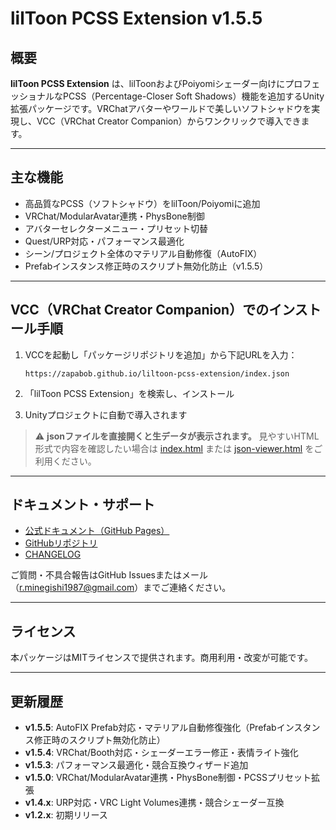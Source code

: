 # lilToon PCSS Extension v1.5.5

## 概要

**lilToon PCSS Extension** は、lilToonおよびPoiyomiシェーダー向けにプロフェッショナルなPCSS（Percentage-Closer Soft Shadows）機能を追加するUnity拡張パッケージです。VRChatアバターやワールドで美しいソフトシャドウを実現し、VCC（VRChat Creator Companion）からワンクリックで導入できます。

---

## 主な機能
- 高品質なPCSS（ソフトシャドウ）をlilToon/Poiyomiに追加
- VRChat/ModularAvatar連携・PhysBone制御
- アバターセレクターメニュー・プリセット切替
- Quest/URP対応・パフォーマンス最適化
- シーン/プロジェクト全体のマテリアル自動修復（AutoFIX）
- Prefabインスタンス修正時のスクリプト無効化防止（v1.5.5）

---

## VCC（VRChat Creator Companion）でのインストール手順

1. VCCを起動し「パッケージリポジトリを追加」から下記URLを入力：

   ```
   https://zapabob.github.io/liltoon-pcss-extension/index.json
   ```

2. 「lilToon PCSS Extension」を検索し、インストール
3. Unityプロジェクトに自動で導入されます

> ⚠️ **jsonファイルを直接開くと生データが表示されます。**
> 見やすいHTML形式で内容を確認したい場合は [index.html](https://zapabob.github.io/liltoon-pcss-extension/index.html) または [json-viewer.html](https://zapabob.github.io/liltoon-pcss-extension/json-viewer.html) をご利用ください。

---

## ドキュメント・サポート
- [公式ドキュメント（GitHub Pages）](https://zapabob.github.io/liltoon-pcss-extension/index.html)
- [GitHubリポジトリ](https://github.com/zapabob/liltoon-pcss-extension)
- [CHANGELOG](https://github.com/zapabob/liltoon-pcss-extension/blob/main/CHANGELOG.md)

ご質問・不具合報告はGitHub Issuesまたはメール（r.minegishi1987@gmail.com）までご連絡ください。

---

## ライセンス

本パッケージはMITライセンスで提供されます。商用利用・改変が可能です。

---

## 更新履歴

- **v1.5.5**: AutoFIX Prefab対応・マテリアル自動修復強化（Prefabインスタンス修正時のスクリプト無効化防止）
- **v1.5.4**: VRChat/Booth対応・シェーダーエラー修正・表情ライト強化
- **v1.5.3**: パフォーマンス最適化・競合互換ウィザード追加
- **v1.5.0**: VRChat/ModularAvatar連携・PhysBone制御・PCSSプリセット拡張
- **v1.4.x**: URP対応・VRC Light Volumes連携・競合シェーダー互換
- **v1.2.x**: 初期リリース 